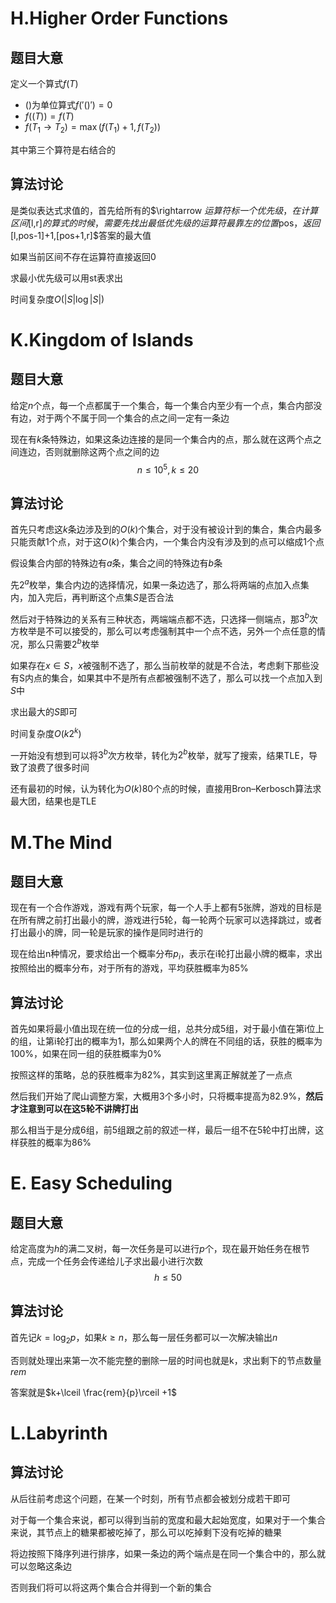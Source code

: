 # H.Higher Order Functions

## 题目大意

定义一个算式$f(T)$

- ()为单位算式$f('()')=0$
- $f((T))=f(T)$
- $f(T_1\rightarrow T_2)=\max(f(T_1)+1,f(T_2))$

其中第三个算符是右结合的

## 算法讨论

是类似表达式求值的，首先给所有的$\rightarrow $运算符标一个优先级，在计算区间$[l,r]$的算式的时候，需要先找出最低优先级的运算符最靠左的位置$pos$，返回$[l,pos-1]+1,[pos+1,r]$答案的最大值

如果当前区间不存在运算符直接返回0

求最小优先级可以用st表求出

时间复杂度$O(|S|\log |S|)$

# K.Kingdom of Islands

## 题目大意

给定$n$个点，每一个点都属于一个集合，每一个集合内至少有一个点，集合内部没有边，对于两个不属于同一个集合的点之间一定有一条边

现在有$k$条特殊边，如果这条边连接的是同一个集合内的点，那么就在这两个点之间连边，否则就删除这两个点之间的边
$$
n\leq 10^5,k\leq 20
$$

## 算法讨论

首先只考虑这$k$条边涉及到的$O(k)$个集合，对于没有被设计到的集合，集合内最多只能贡献1个点，对于这$O(k)$个集合内，一个集合内没有涉及到的点可以缩成1个点

假设集合内部的特殊边有$a$条，集合之间的特殊边有$b$条

先$2^a$枚举，集合内边的选择情况，如果一条边选了，那么将两端的点加入点集内，加入完后，再判断这个点集$S$是否合法

然后对于特殊边的关系有三种状态，两端端点都不选，只选择一侧端点，那$3^b$次方枚举是不可以接受的，那么可以考虑强制其中一个点不选，另外一个点任意的情况，那么只需要$2^b$枚举

如果存在$x\in S$，$x$被强制不选了，那么当前枚举的就是不合法，考虑剩下那些没有S内点的集合，如果其中不是所有点都被强制不选了，那么可以找一个点加入到$S$中

求出最大的$S$即可

时间复杂度$O(k2^k)$



一开始没有想到可以将$3^b$次方枚举，转化为$2^b$枚举，就写了搜索，结果TLE，导致了浪费了很多时间

还有最初的时候，认为转化为$O(k)$80个点的时候，直接用Bron–Kerbosch算法求最大团，结果也是TLE

# M.The Mind

## 题目大意

现在有一个合作游戏，游戏有两个玩家，每一个人手上都有5张牌，游戏的目标是在所有牌之前打出最小的牌，游戏进行5轮，每一轮两个玩家可以选择跳过，或者打出最小的牌，同一轮是玩家的操作是同时进行的

现在给出n种情况，要求给出一个概率分布$p_i$，表示在i轮打出最小牌的概率，求出按照给出的概率分布，对于所有的游戏，平均获胜概率为$85\%$

## 算法讨论

首先如果将最小值出现在统一位的分成一组，总共分成5组，对于最小值在第i位上的组，让第i轮打出的概率为1，那么如果两个人的牌在不同组的话，获胜的概率为$100\%$，如果在同一组的获胜概率为$0\%$

按照这样的策略，总的获胜概率为$82\%$，其实到这里离正解就差了一点点

然后我们开始了爬山调整方案，大概用3个多小时，只将概率提高为$82.9\%$，**然后才注意到可以在这5轮不讲牌打出**

那么相当于是分成6组，前5组跟之前的叙述一样，最后一组不在5轮中打出牌，这样获胜的概率为$86\%$

# E. Easy Scheduling

## 题目大意

给定高度为$h$的满二叉树，每一次任务是可以进行$p$个，现在最开始任务在根节点，完成一个任务会传递给儿子求出最小进行次数
$$
h\leq 50
$$

## 算法讨论

首先记$k=\log_2 p$，如果$k\geq n$，那么每一层任务都可以一次解决输出$n$

否则就处理出来第一次不能完整的删除一层的时间也就是k，求出剩下的节点数量$rem$

答案就是$k+\lceil \frac{rem}{p}\rceil +1$

# L.Labyrinth

## 算法讨论

从后往前考虑这个问题，在某一个时刻，所有节点都会被划分成若干即可

对于每一个集合来说，都可以得到当前的宽度和最大起始宽度，如果对于一个集合来说，其节点上的糖果都被吃掉了，那么可以吃掉剩下没有吃掉的糖果

将边按照下降序列进行排序，如果一条边的两个端点是在同一个集合中的，那么就可以忽略这条边

否则我们将可以将这两个集合合并得到一个新的集合